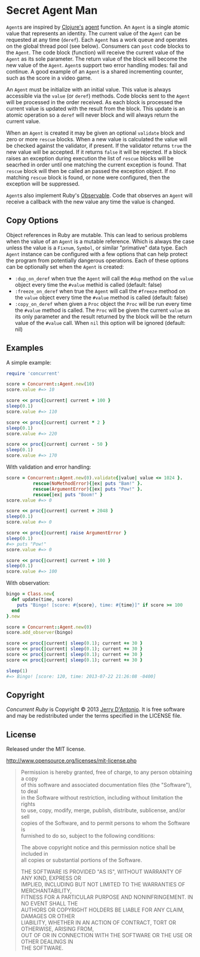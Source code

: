 # Secret Agent Man

`Agent`s are inspired by [Clojure's](http://clojure.org/) [agent](http://clojure.org/agents) function.
An `Agent` is a single atomic value that represents an identity. The current value
of the `Agent` can be requested at any time (`deref`). Each `Agent` has a work queue and operates on
the global thread pool (see below). Consumers can `post` code blocks to the
`Agent`. The code block (function) will receive the current value of the `Agent` as its sole
parameter. The return value of the block will become the new value of the `Agent`. `Agent`s support
two error handling modes: fail and continue. A good example of an `Agent` is a shared incrementing
counter, such as the score in a video game.

An `Agent` must be initialize with an initial value. This value is always accessible via the `value`
(or `deref`) methods. Code blocks sent to the `Agent` will be processed in the order received. As
each block is processed the current value is updated with the result from the block. This update
is an atomic operation so a `deref` will never block and will always return the current value.

When an `Agent` is created it may be given an optional `validate` block and zero or more `rescue`
blocks. When a new value is calculated the value will be checked against the validator, if present.
If the validator returns `true` the new value will be accepted. If it returns `false` it will be
rejected. If a block raises an exception during execution the list of `rescue` blocks will be
seacrhed in order until one matching the current exception is found. That `rescue` block will
then be called an passed the exception object. If no matching `rescue` block is found, or none
were configured, then the exception will be suppressed.

`Agent`s also implement Ruby's [Observable](http://ruby-doc.org/stdlib-2.0/libdoc/observer/rdoc/Observable.html).
Code that observes an `Agent` will receive a callback with the new value any time the value
is changed.

## Copy Options

Object references in Ruby are mutable. This can lead to serious problems when
the value of an `Agent` is a mutable reference. Which is always the case unless
the value is a `Fixnum`, `Symbol`, or similar "primative" data type. Each
`Agent` instance can be configured with a few options that can help protect the
program from potentially dangerous operations. Each of these options can be
optionally set when the `Agent` is created:

* `:dup_on_deref` when true the `Agent` will call the `#dup` method on the
  `value` object every time the `#value` methid is called (default: false)
* `:freeze_on_deref` when true the `Agent` will call the `#freeze` method on the
  `value` object every time the `#value` method is called (default: false)
* `:copy_on_deref` when given a `Proc` object the `Proc` will be run every time
  the `#value` method is called. The `Proc` will be given the current `value` as
  its only parameter and the result returned by the block will be the return
  value of the `#value` call. When `nil` this option will be ignored (default:
  nil)

## Examples

A simple example:

```ruby
require 'concurrent'

score = Concurrent::Agent.new(10)
score.value #=> 10

score << proc{|current| current + 100 }
sleep(0.1)
score.value #=> 110

score << proc{|current| current * 2 }
sleep(0.1)
score.value #=> 220

score << proc{|current| current - 50 }
sleep(0.1)
score.value #=> 170
```

With validation and error handling:

```ruby
score = Concurrent::Agent.new(0).validate{|value| value <= 1024 }.
          rescue(NoMethodError){|ex| puts "Bam!" }.
          rescue(ArgumentError){|ex| puts "Pow!" }.
          rescue{|ex| puts "Boom!" }
score.value #=> 0

score << proc{|current| current + 2048 }
sleep(0.1)
score.value #=> 0

score << proc{|current| raise ArgumentError }
sleep(0.1)
#=> puts "Pow!"
score.value #=> 0

score << proc{|current| current + 100 }
sleep(0.1)
score.value #=> 100
```

With observation:

```ruby
bingo = Class.new{
  def update(time, score)
    puts "Bingo! [score: #{score}, time: #{time}]" if score >= 100
  end
}.new

score = Concurrent::Agent.new(0)
score.add_observer(bingo)

score << proc{|current| sleep(0.1); current += 30 }
score << proc{|current| sleep(0.1); current += 30 }
score << proc{|current| sleep(0.1); current += 30 }
score << proc{|current| sleep(0.1); current += 30 }

sleep(1)
#=> Bingo! [score: 120, time: 2013-07-22 21:26:08 -0400]
```

## Copyright

*Concurrent Ruby* is Copyright &copy; 2013 [Jerry D'Antonio](https://twitter.com/jerrydantonio).
It is free software and may be redistributed under the terms specified in the LICENSE file.

## License

Released under the MIT license.

http://www.opensource.org/licenses/mit-license.php  

> Permission is hereby granted, free of charge, to any person obtaining a copy  
> of this software and associated documentation files (the "Software"), to deal  
> in the Software without restriction, including without limitation the rights  
> to use, copy, modify, merge, publish, distribute, sublicense, and/or sell  
> copies of the Software, and to permit persons to whom the Software is  
> furnished to do so, subject to the following conditions:  
> 
> The above copyright notice and this permission notice shall be included in  
> all copies or substantial portions of the Software.  
> 
> THE SOFTWARE IS PROVIDED "AS IS", WITHOUT WARRANTY OF ANY KIND, EXPRESS OR  
> IMPLIED, INCLUDING BUT NOT LIMITED TO THE WARRANTIES OF MERCHANTABILITY,  
> FITNESS FOR A PARTICULAR PURPOSE AND NONINFRINGEMENT. IN NO EVENT SHALL THE  
> AUTHORS OR COPYRIGHT HOLDERS BE LIABLE FOR ANY CLAIM, DAMAGES OR OTHER  
> LIABILITY, WHETHER IN AN ACTION OF CONTRACT, TORT OR OTHERWISE, ARISING FROM,  
> OUT OF OR IN CONNECTION WITH THE SOFTWARE OR THE USE OR OTHER DEALINGS IN  
> THE SOFTWARE.  
